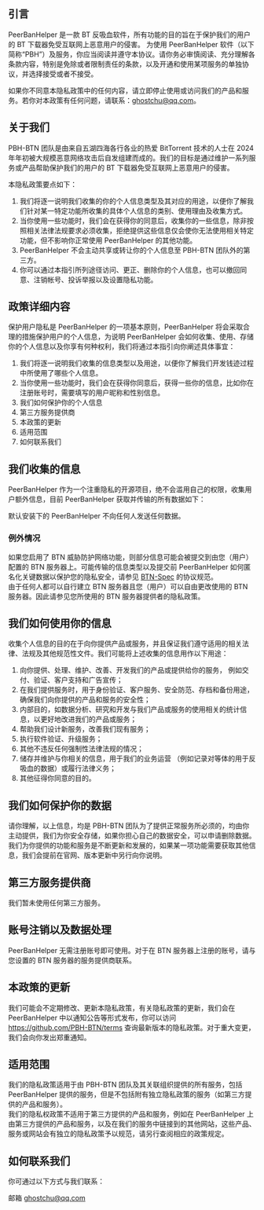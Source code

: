 ## 引言

PeerBanHelper 是一款 BT 反吸血软件，所有功能的目的旨在于保护我们的用户的 BT 下载器免受互联网上恶意用户的侵害。 为使用 PeerBanHelper 软件（以下简称“PBH”）及服务，你应当阅读并遵守本协议。请你务必审慎阅读、充分理解各条款内容，特别是免除或者限制责任的条款，以及开通和使用某项服务的单独协议，并选择接受或者不接受。

如果你不同意本隐私政策中的任何内容，请立即停止使用或访问我们的产品和服务。若你对本政策有任何问题，请联系：ghostchu@qq.com。

## 关于我们

PBH-BTN 团队是由来自五湖四海各行各业的热爱 BitTorrent 技术的人士在 2024 年年初被大规模恶意网络攻击后自发组建而成的。我们的目标是通过维护一系列服务或产品帮助保护我们的用户的 BT 下载器免受互联网上恶意用户的侵害。

本隐私政策要点如下：

1. 我们将逐一说明我们收集的你的个人信息类型及其对应的用途，以便你了解我们针对某一特定功能所收集的具体个人信息的类别、使用理由及收集方式。  
2. 当你使用一些功能时，我们会在获得你的同意后，收集你的一些信息，除非按照相关法律法规要求必须收集，拒绝提供这些信息仅会使你无法使用相关特定功能，但不影响你正常使用 PeerBanHelper 的其他功能。
3. PeerBanHelper 不会主动共享或转让你的个人信息至 PBH-BTN 团队外的第三方。
4. 你可以通过本指引所列途径访问、更正、删除你的个人信息，也可以撤回同意、注销帐号、投诉举报以及设置隐私功能。

## 政策详细内容

保护用户隐私是 PeerBanHelper 的一项基本原则，PeerBanHelper 将会采取合理的措施保护用户的个人信息，为说明 PeerBanHelper 会如何收集、使用、存储你的个人信息以及你享有何种权利，我们将通过本指引向你阐述具体事宜：

1. 我们将逐一说明我们收集的信息类型以及用途，以便你了解我们开发钱迹过程中所使用了哪些个人信息。
2. 当你使用一些功能时，我们会在获得你同意后，获得一些你的信息，比如你在注册账号时，需要填写的用户昵称和性别信息。
3. 我们如何保护你的个人信息
4. 第三方服务提供商
5. 本政策的更新
6. 适用范围
7. 如何联系我们

## 我们收集的信息

PeerBanHelper 作为一个注重隐私的开源项目，绝不会滥用自己的权限，收集用户额外信息，目前 PeerBanHelper 获取并传输的所有数据如下：

默认安装下的 PeerBanHelper 不向任何人发送任何数据。

### 例外情况

如果您启用了 BTN 威胁防护网络功能，则部分信息可能会被提交到由您（用户）配置的 BTN 服务器上。可能传输的信息类型以及提交前 PeerBanHelper 如何匿名化关键数据以保护您的隐私安全，请参见 [BTN-Spec](https://github.com/PBH-BTN/BTN-Spec) 的协议规范。  
由于任何人都可以自行建立 BTN 服务器且您（用户）可以自由更改使用的 BTN 服务器。因此请参见您所使用的 BTN 服务器提供者的隐私政策。

## 我们如何使用你的信息

收集个人信息的目的在于向你提供产品或服务，并且保证我们遵守适用的相关法律、法规及其他规范性文件。我们可能将上述收集的信息用作以下用途：

1. 向你提供、处理、维护、改善、开发我们的产品或提供给你的服务， 例如交付、验证、客户支持和广告宣传；
2. 在我们提供服务时，用于身份验证、客户服务、安全防范、存档和备份用途，确保我们向你提供的产品和服务的安全性；
3. 内部目的，如数据分析、研究和开发与我们产品或服务的使用相关的统计信息，以更好地改进我们的产品或服务；
4. 帮助我们设计新服务，改善我们现有服务；
5. 执行软件验证、升级服务；
6. 其他不违反任何强制性法律法规的情况；
7. 储存并维护与你相关的信息，用于我们的业务运营 （例如记录对等体的用于反吸血的数据）或履行法律义务；
8. 其他征得你同意的目的。

## 我们如何保护你的数据

请你理解，以上信息，均是 PBH-BTN 团队为了提供正常服务所必须的，均由你主动提供，我们为你安全存储，如果你担心自己的数据安全，可以申请删除数据。我们为你提供的功能和服务是不断更新和发展的，如果某一项功能需要获取其他信息，我们会提前在官网、版本更新中另行向你说明。

## 第三方服务提供商

我们暂未使用任何第三方服务。

## 账号注销以及数据处理

PeerBanHelper 无需注册账号即可使用。对于在 BTN 服务器上注册的账号，请与您设置的 BTN 服务器的服务提供商联系。

## 本政策的更新

我们可能会不定期修改、更新本隐私政策，有关隐私政策的更新，我们会在 PeerBanHelper 中以通知公告等形式发布，你可以访问 https://github.com/PBH-BTN/terms 查询最新版本的隐私政策。对于重大变更，我们会向你发出郑重通知。

## 适用范围

我们的隐私政策适用于由 PBH-BTN 团队及其关联组织提供的所有服务，包括 PeerBanHelper 提供的服务，但是不包括附有独立隐私政策的服务（如第三方提供的产品和服务）。  
我们的隐私权政策不适用于第三方提供的产品和服务，例如在 PeerBanHelper 上由第三方提供的产品和服务，以及在我们的服务中链接到的其他网站，这些产品、服务或网站会有独立的隐私政策予以规范，请另行查阅相应的政策规定。  

## 如何联系我们

你可通过以下方式与我们联系：

邮箱 ghostchu@qq.com
